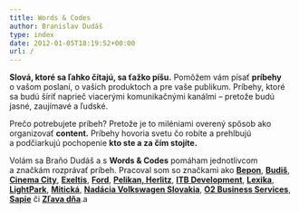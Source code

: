 ```yaml
---
title: Words & Codes
author: Branislav Dudáš
type: index
date: 2012-01-05T18:19:52+00:00
url: /
---
```

**Slová, ktoré sa ľahko čítajú, sa ťažko píšu.** Pomôžem vám písať **príbehy** o&nbsp;vašom poslaní, o&nbsp;vašich produktoch a pre vaše publikum. Príbehy, ktoré sa budú šíriť naprieč viacerými komunikačnými kanálmi – pretože budú jasné, zaujímavé a&nbsp;ľudské.

Prečo potrebujete príbeh? Pretože je to miléniami overený spôsob ako organizovať **content.** Príbehy hovoria svetu čo robíte a&nbsp;prehlbujú a&nbsp;podčiarkujú pochopenie **kto ste a&nbsp;za čím stojíte.**

Volám sa Braňo Dudáš a&nbsp;s&nbsp;**Words & Codes** pomáham jednotlivcom a&nbsp;značkám rozprávať príbeh. Pracoval som so značkami ako 
[**Bepon**](https://www.google.com),
[**Budiš**](https://www.google.com),
[**Cinema&nbsp;City**](https://www.google.com),
[**Exeltis**](https://www.google.com),
[**Ford**](https://www.google.com),
[**Pelikan, Herlitz**](https://www.google.com),
[**ITB&nbsp;Development**](https://www.google.com),
[**Lexika**](https://www.google.com),
[**LightPark**](https://www.google.com),
[**Mitická**](https://www.google.com),
[**Nadácia Volkswagen Slovakia**](https://www.google.com),
[**O2&nbsp;Business Services**](https://www.google.com),
[**Sapie**](https://www.google.com)
či
[**Zľava&nbsp;dňa**](https://www.google.com).a